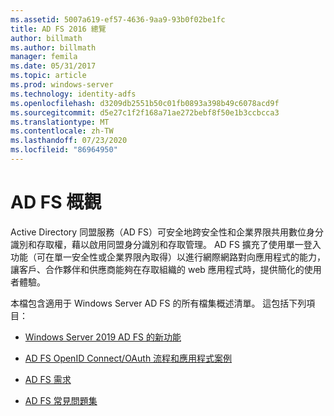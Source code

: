 ```yaml
---
ms.assetid: 5007a619-ef57-4636-9aa9-93b0f02be1fc
title: AD FS 2016 總覽
author: billmath
ms.author: billmath
manager: femila
ms.date: 05/31/2017
ms.topic: article
ms.prod: windows-server
ms.technology: identity-adfs
ms.openlocfilehash: d3209db2551b50c01fb0893a398b49c6078acd9f
ms.sourcegitcommit: d5e27c1f2f168a71ae272bebf8f50e1b3ccbcca3
ms.translationtype: MT
ms.contentlocale: zh-TW
ms.lasthandoff: 07/23/2020
ms.locfileid: "86964950"
---
```

# <a name="ad-fs-overview"></a>AD FS 概觀

Active Directory 同盟服務（AD FS）可安全地跨安全性和企業界限共用數位身分識別和存取權，藉以啟用同盟身分識別和存取管理。 AD FS 擴充了使用單一登入功能（可在單一安全性或企業界限內取得）以進行網際網路對向應用程式的能力，讓客戶、合作夥伴和供應商能夠在存取組織的 web 應用程式時，提供簡化的使用者體驗。

本檔包含適用于 Windows Server AD FS 的所有檔集概述清單。 這包括下列項目：
  
  
* [Windows Server 2019 AD FS 的新功能](../ad-fs/overview/whats-new-active-directory-federation-services-windows-server.md)  
  
* [AD FS OpenID Connect/OAuth 流程和應用程式案例](../ad-fs/overview/ad-fs-openid-connect-oauth-flows-scenarios.md) 

* [AD FS 需求](./overview/ad-fs-requirements.md)

* [AD FS 常見問題集](../ad-fs/overview/AD-FS-FAQ.md)

  
  
